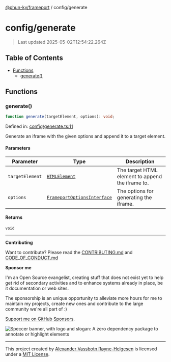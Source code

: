 [@phun-ky/frameport](../README.md) / config/generate

# config/generate

> Last updated 2025-05-02T12:54:22.264Z

## Table of Contents

- [Functions](#functions)
  - [generate()](#generate)

## Functions

### generate()

```ts
function generate(targetElement, options): void;
```

Defined in: [config/generate.ts:11](https://github.com/phun-ky/frameport/blob/main/src/config/generate.ts#L11)

Generate an iframe with the given options and append it to a target element.

#### Parameters

| Parameter       | Type                                                                    | Description                                      |
| --------------- | ----------------------------------------------------------------------- | ------------------------------------------------ |
| `targetElement` | [`HTMLElement`](https://developer.mozilla.org/docs/Web/API/HTMLElement) | The target HTML element to append the iframe to. |
| `options`       | [`FrameportOptionsInterface`](../types.md#frameportoptionsinterface)    | The options for generating the iframe.           |

#### Returns

`void`

---

**Contributing**

Want to contribute? Please read the [CONTRIBUTING.md](https://github.com/phun-ky/frameport/blob/main/CONTRIBUTING.md) and [CODE_OF_CONDUCT.md](https://github.com/phun-ky/frameport/blob/main/CODE_OF_CONDUCT.md)

**Sponsor me**

I'm an Open Source evangelist, creating stuff that does not exist yet to help get rid of secondary activities and to enhance systems already in place, be it documentation or web sites.

The sponsorship is an unique opportunity to alleviate more hours for me to maintain my projects, create new ones and contribute to the large community we're all part of :)

[Support me on GitHub Sponsors](https://github.com/sponsors/phun-ky).

![Speccer banner, with logo and slogan: A zero dependency package to annotate or highlight elements](https://github.com/phun-ky/frameport/blob/main/public/frameport-banner.png?raw=true)

---

This project created by [Alexander Vassbotn Røyne-Helgesen](http://phun-ky.net) is licensed under a [MIT License](https://choosealicense.com/licenses/mit/).
